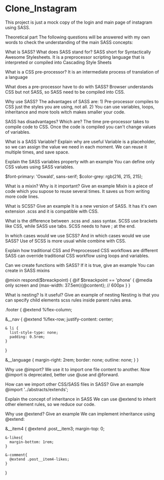 # Clone_Instagram

This project is just a mock copy of the login and main page of instagram using SASS.

Theoretical part
The following questions will be answered with my own words to check the understanding of the main SASS concepts:

What is SASS? What does SASS stand for?
SASS short for Syntactically Awesome Stylesheets. It is a preprocessor scripting language that is interpreted or compiled into Cascading Style Sheets

What is a CSS pre-processor?
It is an intermediate process of translation of a language

What does a pre-processor have to do with SASS?
Browser understands CSS but not SASS, so SASS need to be compiled into CSS.

Why use SASS?
The advantages of SASS are: 1) Pre-processor compiles to CSS just the styles you are using, not all. 2) You can use variables, loops, inheritance  and more tools witch makes smaller your code.

SASS has disadvantages? Which are?
The time pre-processor takes to compile code to CSS. Once the code is compiled you can't change values of variables.

What is a SASS Variable? Explain why are useful
Variable is a placeholder, so we can assign the value we need in each moment. We can reuse it multiple times, and save space.

Explain the SASS variables property with an example
You can define only  CSS values using SASS variables.

$font-primary: 'Oswald', sans-serif;
$color-grey: rgb(216, 215, 215);

What is a mixin? Why is it important? Give an example
Mixin is a piece of code which you supose to reuse several times. It saves us from writing more code lines.

What is SCSS? Give an example
It is a new version of SASS. It has it's own extension .scss and it is compatible with CSS.

What is the difference between .scss and .sass syntax.
SCSS use brackets like CSS, while SASS use tabs. SCSS needs to have ; at the end.

In which cases would we use SCSS? And in which cases would we use SASS?
Use of SCSS is more usual while combine with CSS.

Explain how traditional CSS and Preprocessed CSS workflows are different
SASS can override traditional CSS workflow using loops and variables.

Can we create functions with SASS? If it is true, give an example
You can create in SASS mixins

@mixin respond($breackpoint) {
  @if $breackpoint == 'phone' {
    @media only screen and  (max-width: 37.5em){@content}; // 600px
  }
}

What is nesting? Is it useful? Give an example of nesting
Nesting is that you can specify child elements scss rules inside parent rules area.

.footer {
  @extend %flex-column;

  &__nav {
    @extend %flex-row;
    justify-content: center;


    & li {
      list-style-type: none;
      padding: 0.5rem;
    }
  }

  &__language {
    margin-right: 2rem;
    border: none;
    outline: none;
  }
}

Why use @import?
We use it to import one file content to another. Now @import is deprecated, better use @use and @forward.

How can we import other CSS/SASS files in SASS? Give an example
@import '../abstracts/extends';

Explain the concept of inheritance in SASS
We can use @extend to inherit other element rules, so we reduce our code.

Why use @extend? Give an example
We can implement inheritance using @extend:

  &__item4 {
    @extend .post__item3;
    margin-top: 0;

    &-likes{
      margin-bottom: 1rem;
    }

    &-comment{
      @extend .post__item4-likes;
    }
  }
